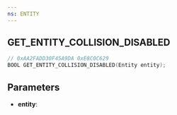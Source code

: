 ```yaml
---
ns: ENTITY
---
```

## GET_ENTITY_COLLISION_DISABLED

```c
// 0xAA2FADD30F45A9DA 0xE8C0C629
BOOL GET_ENTITY_COLLISION_DISABLED(Entity entity);
```

## Parameters
* **entity**:
